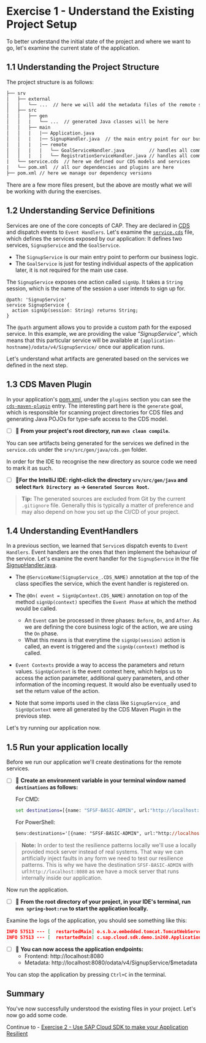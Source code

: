 # Exercise 1 - Understand the Existing Project Setup

To better understand the initial state of the project and where we want to go, let's examine the current state of the application.

## 1.1 Understanding the Project Structure

The project structure is as follows:

```txt
├── srv
│   ├── external
│   │   └── ...  // here we will add the metadata files of the remote services
│   ├── src
│   │   ├── gen
│   │   |   └── ...  // generated Java classes will be here
│   │   ├── main
│   │   |   |── Application.java
│   │   |   |── SignupHandler.java  // the main entry point for our business logic
│   │   |   |── remote
│   │   |   |   └── GoalServiceHandler.java         // handles all communication to SuccessFactors
│   │   |   |   └── RegistrationServiceHandler.java // handles all communication to the Registration API
|   └── service.cds  // here we defined our CDS models and services
|   └── pom.xml  // all our dependencies and plugins are here
├── pom.xml // here we manage our dependency versions
```

There are a few more files present, but the above are mostly what we will be working with during the exercises.

## 1.2 Understanding Service Definitions

Services are one of the core concepts of CAP.
They are declared in [CDS](https://cap.cloud.sap/docs/about/#service-definitions-in-cds) and dispatch events to `Event Handlers`.
Let's examine the [`service.cds`](../../srv/service.cds) file, which defines the services exposed by our application: It defines two services, `SignupService` and the `GoalService`.

- The `SignupService` is our main entry point to perform our business logic.
- The `GoalService` is just for testing individual aspects of the application later, it is not required for the main use case.

The `SignupService` exposes one action called `signUp`. It takes a `String` session, which is the name of the session a user intends to sign up for.

```cds
@path: 'SignupService'
service SignupService {
  action signUp(session: String) returns String;
}
```

The `@path` argument allows you to provide a custom path for the exposed service.
In this example, we are providing the value _"SignupService"_, which means that this particular service will be available at `{application-hostname}/odata/v4/SignupService/` once our application runs.

Let's understand what artifacts are generated based on the services we defined in the next step. 

## 1.3 CDS Maven Plugin

In your application's [pom.xml](../../srv/pom.xml), under the `plugins` section you can see the [`cds-maven-plugin`](https://cap.cloud.sap/docs/java/assets/cds-maven-plugin-site/plugin-info.html) entry.
The interesting part here is the `generate` goal, which is responsible for scanning project directories for CDS files and generating Java POJOs for type-safe access to the CDS model.

- [ ] 🔨 **From your project's root directory, run `mvn clean compile`.**

You can see artifacts being generated for the services we defined in the `service.cds` under the `srv/src/gen/java/cds.gen` folder.

In order for the IDE to recognise the new directory as source code we need to mark it as such.

- [ ] 🔨**For the IntelliJ IDE: right-click the directory `srv/src/gen/java` and select `Mark Directory as` -> `Generated Sources Root`.**

> **Tip:** The generated sources are excluded from Git by the current `.gitignore` file.
> Generally this is typically a matter of preference and may also depend on how you set up the CI/CD of your project.

## 1.4 Understanding EventHandlers

In a previous section, we learned that `Service`s dispatch events to `Event Handlers`.
Event handlers are the ones that then implement the behaviour of the service.
Let's examine the event handler for the `SignupService` in the file [SignupHandler.java](../../srv/src/main/java/com/sap/cloud/sdk/demo/in260/SignupHandler.java).

- The `@ServiceName(SignupService_.CDS_NAME)` annotation at the top of the class specifies the service, which the event handler is registered on. 

- The `@On( event = SignUpContext.CDS_NAME)` annotation on top of the method `signUp(context)` specifies the `Event Phase` at which the method would be called.
   - An `Event` can be processed in three phases: `Before`, `On`, and `After`. As we are defining the core business logic of the action, we are using the `On` phase.
   - What this means is that everytime the `signUp(session)` action is called, an event is triggered and the `signUp(context)` method is called.

- `Event Contexts` provide a way to access the parameters and return values. `SignUpContext` is the event context here, which helps us to access the action parameter, additional query parameters, and other information of the incoming request.
   It would also be eventually used to set the return value of the action.

- Note that some imports used in the class like `SignupService_` and `SignUpContext` were all generated by the CDS Maven Plugin in the previous step.

Let's try running our application now.

## 1.5 Run your application locally

Before we run our application we'll create destinations for the remote services.

- [ ] 🔨 **Create an environment variable in your terminal window named `destinations` as follows:**

  For CMD:
  ```cmd
  set destinations=[{name: "SFSF-BASIC-ADMIN", url:"http://localhost:8080", User:""}, {name: "Registration-Service", url: "https://ad266-registration.cfapps.eu10-004.hana.ondemand.com/"}]
  ```
  For PowerShell:
  ```ps
  $env:destinations='[{name: "SFSF-BASIC-ADMIN", url:"http://localhost:8080", User:""}, {name: "Registration-Service", url: "https://ad266-registration.cfapps.eu10-004.hana.ondemand.com/"}]'
  ```

> **Note:** In order to test the resilience patterns locally we'll use a locally provided mock server instead of real systems.
> That way we can artificially inject faults in any form we need to test our resilience patterns.
> This is why we have the destination `SFSF-BASIC-ADMIN` with url:`http://localhost:8080` as we have a mock server that runs internally inside our application.

Now run the application.

- [ ] 🔨 **From the root directory of your project, in your IDE's terminal, run `mvn spring-boot:run` to start the application locally.**

Examine the logs of the application, you should see something like this:
```json
INFO 57513 --- [  restartedMain] o.s.b.w.embedded.tomcat.TomcatWebServer  : Tomcat started on port(s): 8080 (http) with context path ''
INFO 57513 --- [  restartedMain] c.sap.cloud.sdk.demo.in260.Application   : Started Application in 2.348 seconds (process running for 2.759)
```

- [ ] 🔨 **You can now access the application endpoints:**
  - Frontend: http://localhost:8080 
  - Metadata: http://localhost:8080/odata/v4/SignupService/$metadata

You can stop the application by pressing `Ctrl+C` in the terminal.

## Summary

You've now successfully understood the existing files in your project. Let's now go add some code.

Continue to - [Exercise 2 - Use SAP Cloud SDK to make your Application Resilient](../ex2/README.md)
